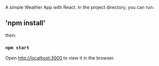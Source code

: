 A simple Weather App with React.
In the project directory, you can run:

## 'npm install'

then:

### `npm start`

Open [http://localhost:3000](http://localhost:3000) to view it in the browser.
